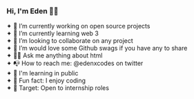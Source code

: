 ### Hi, I'm Eden 🥷🏼

<!--
**edenxcodes/edenxcodes** is a ✨ _special_ ✨ repository because its `README.md` (this file) appears on your GitHub profile.

Here are some ideas to get you started: -->

✦  🚀 I’m currently working on open source projects <br>
✦  🌱 I’m currently learning web 3 <br>
✦  🤖 I’m looking to collaborate on any project <br>
✦  👀 I’m would love some Github swags if you have any to share<br>
✦  👍🏽 Ask me anything about html<br>
✦  📭 How to reach me: @edenxcodes on twitter <br>
✦  🥱 I'm learning in public <br>
✦  🍿 Fun fact: I enjoy coding <br>
✦  🎯 Target: Open to internship roles

